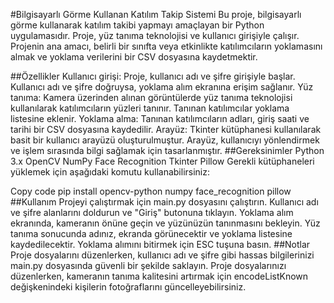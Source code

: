 #Bilgisayarlı Görme Kullanan Katılım Takip Sistemi
Bu proje, bilgisayarlı görme kullanarak katılım takibi yapmayı amaçlayan bir Python uygulamasıdır. Proje, yüz tanıma teknolojisi ve kullanıcı girişiyle çalışır. Projenin ana amacı, belirli bir sınıfta veya etkinlikte katılımcıların yoklamasını almak ve yoklama verilerini bir CSV dosyasına kaydetmektir.

##Özellikler
Kullanıcı girişi: Proje, kullanıcı adı ve şifre girişiyle başlar. Kullanıcı adı ve şifre doğruysa, yoklama alım ekranına erişim sağlanır.
Yüz tanıma: Kamera üzerinden alınan görüntülerde yüz tanıma teknolojisi kullanılarak katılımcıların yüzleri tanınır. Tanınan katılımcılar yoklama listesine eklenir.
Yoklama alma: Tanınan katılımcıların adları, giriş saati ve tarihi bir CSV dosyasına kaydedilir.
Arayüz: Tkinter kütüphanesi kullanılarak basit bir kullanıcı arayüzü oluşturulmuştur. Arayüz, kullanıcıyı yönlendirmek ve işlem sırasında bilgi sağlamak için tasarlanmıştır.
##Gereksinimler
Python 3.x
OpenCV
NumPy
Face Recognition
Tkinter
Pillow
Gerekli kütüphaneleri yüklemek için aşağıdaki komutu kullanabilirsiniz:

Copy code
pip install opencv-python numpy face_recognition pillow
##Kullanım
Projeyi çalıştırmak için main.py dosyasını çalıştırın.
Kullanıcı adı ve şifre alanlarını doldurun ve "Giriş" butonuna tıklayın.
Yoklama alım ekranında, kameranın önüne geçin ve yüzünüzün tanınmasını bekleyin.
Yüz tanıma sonucunda adınız, ekranda görünecektir ve yoklama listesine kaydedilecektir.
Yoklama alımını bitirmek için ESC tuşuna basın.
##Notlar
Proje dosyalarını düzenlerken, kullanıcı adı ve şifre gibi hassas bilgilerinizi main.py dosyasında güvenli bir şekilde saklayın.
Proje dosyalarınızı düzenlerken, kameranın tanıma kalitesini artırmak için encodeListKnown değişkenindeki kişilerin fotoğraflarını güncelleyebilirsiniz.
